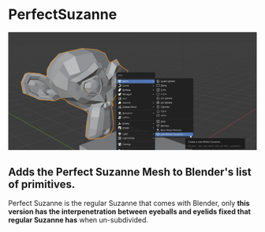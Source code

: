 # PerfectSuzanne
![Perfect Suzanne Addon Mesh Menu Item](./images/PerfectSuzanneMeshPrimitive.jpg)
## Adds the Perfect Suzanne Mesh to Blender's list of primitives.  
Perfect Suzanne is the regular Suzanne that comes with Blender, only **this version has the interpenetration between eyeballs and eyelids fixed that regular Suzanne has** when un-subdivided.

